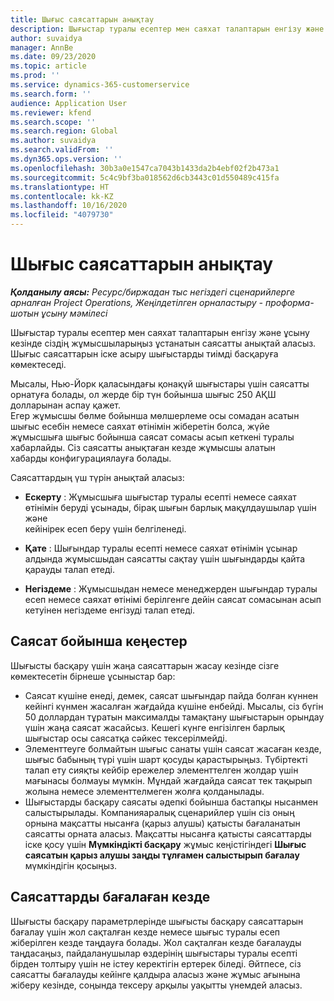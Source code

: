```yaml
---
title: Шығыс саясаттарын анықтау
description: Шығыстар туралы есептер мен саяхат талаптарын енгізу және ұсыну кезінде сіздің жұмысшыларыңыз ұстанатын шығындар саясатын анықтай аласыз.
author: suvaidya
manager: AnnBe
ms.date: 09/23/2020
ms.topic: article
ms.prod: ''
ms.service: dynamics-365-customerservice
ms.search.form: ''
audience: Application User
ms.reviewer: kfend
ms.search.scope: ''
ms.search.region: Global
ms.author: suvaidya
ms.search.validFrom: ''
ms.dyn365.ops.version: ''
ms.openlocfilehash: 30b3a0e1547ca7043b1433da2b4ebf02f2b473a1
ms.sourcegitcommit: 5c4c9bf3ba018562d6cb3443c01d550489c415fa
ms.translationtype: HT
ms.contentlocale: kk-KZ
ms.lasthandoff: 10/16/2020
ms.locfileid: "4079730"
---
```

# <a name="define-expense-policies"></a>Шығыс саясаттарын анықтау

_**Қолданылу аясы:** Ресурс/биржадан тыс негіздегі сценарийлерге арналған Project Operations, Жеңілдетілген орналастыру - проформа-шотын ұсыну мәмілесі_

Шығыстар туралы есептер мен саяхат талаптарын енгізу және ұсыну кезінде сіздің жұмысшыларыңыз ұстанатын саясатты анықтай аласыз.         
Шығыс саясаттарын іске асыру шығыстарды тиімді басқаруға көмектеседі.         

Мысалы, Нью-Йорк қаласындағы қонақүй шығыстары үшін саясатты орнатуға болады, ол жерде бір түн бойынша шығыс 250 АҚШ долларынан аспау қажет.       
Егер жұмысшы бөлме бойынша мөлшерлеме осы сомадан асатын шығыс есебін немесе саяхат өтінімін жіберетін болса, жүйе         
жұмысшыға шығыс бойынша саясат сомасы асып кеткені туралы хабарлайды. Сіз саясатты анықтаған кезде жұмысшы алатын        
хабарды конфигурациялауға болады.      
        
Саясаттардың үш түрін анықтай аласыз:         
        
- **Ескерту** : Жұмысшыға шығыстар туралы есепті немесе саяхат өтінімін беруді ұсынады, бірақ шығын барлық мақұлдаушылар үшін және         
  кейінірек есеп беру үшін белгіленеді.        

- **Қате** : Шығындар туралы есепті немесе саяхат өтінімін ұсынар алдында жұмысшыдан саясатты сақтау үшін шығындарды қайта қарауды талап етеді.        
 
 - **Негіздеме** : Жұмысшыдан немесе менеджерден шығындар туралы есеп немесе саяхат өтінімі берілгенге дейін саясат сомасынан асып кетуінен негіздеме енгізуді талап етеді.        

## <a name="policy-tips"></a>Саясат бойынша кеңестер
Шығысты басқару үшін жаңа саясаттарын жасау кезінде сізге көмектесетін бірнеше ұсыныстар бар: 

- Саясат күшіне енеді, демек, саясат шығындар пайда болған күннен кейінгі күнмен жасалған жағдайда күшіне енбейді. Мысалы, сіз бүгін 50 доллардан тұратын максималды тамақтану шығыстарын орындау үшін жаңа саясат жасайсыз. Кешегі күнге енгізілген барлық шығыстар осы саясатқа сәйкес тексерілмейді.
- Элементтеуге болмайтын шығыс санаты үшін саясат жасаған кезде, шығыс бабының түрі үшін шарт қосуды қарастырыңыз. Түбіртекті талап ету сияқты кейбір ережелер элементтелген жолдар үшін мағынасы болмауы мүмкін. Мұндай жағдайда саясат тек тақырып жолына немесе элементтелмеген жолға қолданылады. 
- Шығыстарды басқару саясаты әдепкі бойынша бастапқы нысанмен салыстырылады. Компанияаралық сценарийлер үшін сіз оның орнына мақсатты нысанға (қарыз алушы) қатысты бағаланатын саясатты орната аласыз. Мақсатты нысанға қатысты саясаттарды іске қосу үшін **Мүмкіндікті басқару** жұмыс кеңістігіндегі **Шығыс саясатын қарыз алушы заңды тұлғамен салыстырып бағалау** мүмкіндігін қосыңыз.

## <a name="when-to-evaluate-policies"></a>Саясаттарды бағалаған кезде

Шығысты басқару параметрлерінде шығысты басқару саясаттарын бағалау үшін жол сақталған кезде немесе шығыс туралы есеп жіберілген кезде таңдауға болады. Жол сақталған кезде бағалауды таңдасаңыз, пайдаланушылар өздерінің шығыстары туралы есепті бірден толтыру үшін не істеу керектігін ертерек біледі. Әйтпесе, сіз саясатты бағалауды кейінге қалдыра аласыз және жұмыс ағынына жіберу кезінде, соңында тексеру арқылы уақытты үнемдей аласыз.
